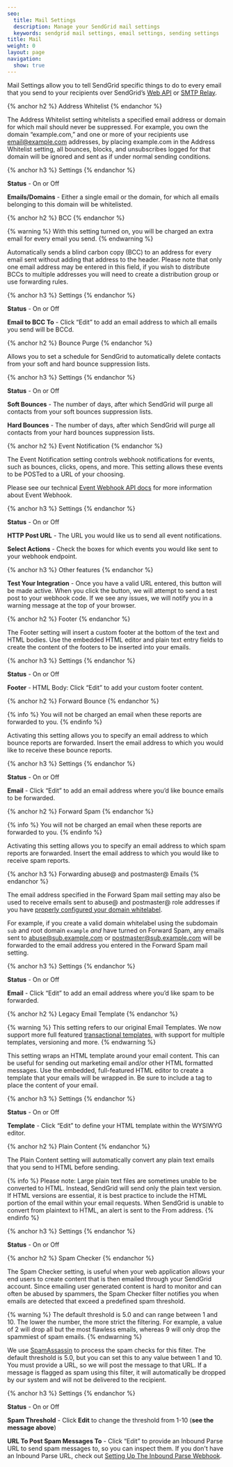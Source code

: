 ```yaml
---
seo:
  title: Mail Settings
  description: Manage your SendGrid mail settings
  keywords: sendgrid mail settings, email settings, sending settings
title: Mail
weight: 0
layout: page
navigation:
  show: true
---
```


Mail Settings allow you to tell SendGrid specific things to do to every email that you send to your recipients over SendGrid’s [Web API]({{root_url}}/API_Reference/Web_API/mail.html) or [SMTP Relay]({{root_url}}/Glossary/smtp_relay.html).

{% anchor h2 %}
Address Whitelist
{% endanchor %}

The Address Whitelist setting whitelists a specified email address or domain for which mail should never be suppressed. For example, you own the domain “example.com,” and one or more of your recipients use email@example.com addresses, by placing example.com in the Address Whitelist setting, all bounces, blocks, and unsubscribes logged for that domain will be ignored and sent as if under normal sending conditions.

{% anchor h3 %}
Settings
{% endanchor %}

**Status** - On or Off

**Emails/Domains** - Either a single email or the domain, for which all emails belonging to this domain will be whitelisted.

{% anchor h2 %}
BCC
{% endanchor %}

{% warning %}
With this setting turned on, you will be charged an extra email for every email you send.
{% endwarning %}

Automatically sends a blind carbon copy (BCC) to an address for every email sent without adding that address to the header. Please note that only one email address may be entered in this field, if you wish to distribute BCCs to multiple addresses you will need to create a distribution group or use forwarding rules.

{% anchor h3 %}
Settings
{% endanchor %}

**Status** - On or Off

**Email to BCC To** - Click “Edit” to add an email address to which all emails you send will be BCCd.

{% anchor h2 %}
Bounce Purge
{% endanchor %}

Allows you to set a schedule for SendGrid to automatically delete contacts from your soft and hard bounce suppression lists.

{% anchor h3 %}
Settings
{% endanchor %}

**Status** - On or Off

**Soft Bounces** - The number of days, after which SendGrid will purge all contacts from your soft bounces suppression lists.

**Hard Bounces** - The number of days, after which SendGrid will purge all contacts from your hard bounces suppression lists.

{% anchor h2 %}
Event Notification
{% endanchor %}

The Event Notification setting controls webhook notifications for events, such as bounces, clicks, opens, and more. This setting allows these events to be POSTed to a URL of your choosing.

Please see our technical [Event Webhook API docs](/API_Reference/Webhooks/event.html) for more information about Event Webhook.

{% anchor h3 %}
Settings
{% endanchor %}

**Status** - On or Off

**HTTP Post URL** - The URL you would like us to send all event notifications.

**Select Actions** - Check the boxes for which events you would like sent to your webhook endpoint.

{% anchor h3 %}
Other features
{% endanchor %}

**Test Your Integration** - Once you have a valid URL entered, this button will be made active. When you click the button, we will attempt to send a test post to your webhook code. If we see any issues, we will notify you in a warning message at the top of your browser.

{% anchor h2 %}
Footer
{% endanchor %}

The Footer setting will insert a custom footer at the bottom of the text and HTML bodies. Use the embedded HTML editor and plain text entry fields to create the content of the footers to be inserted into your emails.

{% anchor h3 %}
Settings
{% endanchor %}

**Status** - On or Off

**Footer** - HTML Body: Click “Edit” to add your custom footer content.

{% anchor h2 %}
Forward Bounce
{% endanchor %}

{% info %}
You will not be charged an email when these reports are forwarded to you.
{% endinfo %}

Activating this setting allows you to specify an email address to which bounce reports are forwarded. Insert the email address to which you would like to receive these bounce reports.

{% anchor h3 %}
Settings
{% endanchor %}

**Status** - On or Off

**Email** - Click “Edit” to add an email address where you’d like bounce emails to be forwarded.

{% anchor h2 %}
Forward Spam
{% endanchor %}

{% info %}
You will not be charged an email when these reports are forwarded to you.
{% endinfo %}

Activating this setting allows you to specify an email address to which spam reports are forwarded. Insert the email address to which you would like to receive spam reports.

{% anchor h3 %}
Forwarding abuse@ and postmaster@ Emails
{% endanchor %}

The email address specified in the Forward Spam mail setting may also be used to receive emails sent to abuse@ and postmaster@ role addresses if you have [properly configured your domain whitelabel]({{root_url}}/Classroom/Basics/Whitelabel/setup_domain_whitelabel.html).

For example, if you create a valid domain whitelabel using the subdomain `sub` and root domain `example` *and* have turned on Forward Spam, any emails sent to abuse@sub.example.com or postmaster@sub.example.com will be forwarded to the email address you entered in the Forward Spam mail setting.

{% anchor h3 %}
Settings
{% endanchor %}

**Status** - On or Off

**Email** - Click “Edit” to add an email address where you’d like spam to be forwarded.

{% anchor h2 %}
Legacy Email Template
{% endanchor %}

{% warning %}
This setting refers to our original Email Templates. We now support more full featured [transactional templates]({{root_url}}/User_Guide/Transactional_Templates/index.html), with support for multiple templates, versioning and more.
{% endwarning %}

This setting wraps an HTML template around your email content. This can be useful for sending out marketing email and/or other HTML formatted messages. Use the embedded, full-featured HTML editor to create a template that your emails will be wrapped in. Be sure to include a tag to place the content of your email.

{% anchor h3 %}
Settings
{% endanchor %}

**Status** - On or Off

**Template** - Click “Edit” to define your HTML template within the WYSIWYG editor.

{% anchor h2 %}
Plain Content
{% endanchor %}

The Plain Content setting will automatically convert any plain text emails that you send to HTML before sending.

{% info %}
Please note: Large plain text files are sometimes unable to be converted to HTML. Instead, SendGrid will send only the plain text version. If HTML versions are essential, it is best practice to include the HTML portion of the email within your email requests. When SendGrid is unable to convert from plaintext to HTML, an alert is sent to the From address.
{% endinfo %}

{% anchor h3 %}
Settings
{% endanchor %}

**Status** - On or Off

{% anchor h2 %}
Spam Checker
{% endanchor %}

The Spam Checker setting, is useful when your web application allows your end users to create content that is then emailed through your SendGrid account. Since emailing user generated content is hard to monitor and can often be abused by spammers, the Spam Checker filter notifies you when emails are detected that exceed a predefined spam threshold.

{% warning %}
The default threshold is 5.0 and can range between 1 and 10. The lower the number, the more strict the filtering. For example, a value of 2 will drop all but the most flawless emails, whereas 9 will only drop the spammiest of spam emails.
{% endwarning %}

We use [SpamAssassin](http://spamassassin.apache.org/full/3.4.x/doc/Mail_SpamAssassin_Conf.html#scoring_options) to process the spam checks for this filter. The default threshold is 5.0, but you can set this to any value between 1 and 10. You must provide a URL, so we will post the message to that URL. If a message is flagged as spam using this filter, it will automatically be dropped by our system and will not be delivered to the recipient.

{% anchor h3 %}
Settings
{% endanchor %}

**Status** - On or Off

**Spam Threshold** - Click **Edit** to change the threshold from 1-10 (**see the message above**)

**URL To Post Spam Messages To** - Click “Edit” to provide an Inbound Parse URL to send spam messages to, so you can inspect them. If you don't have an Inbound Parse URL, check out [Setting Up The Inbound Parse Webhook]({{root_url}}/Classroom/Basics/Inbound_Parse_Webhook/setting_up_the_inbound_parse_webhook.html).
